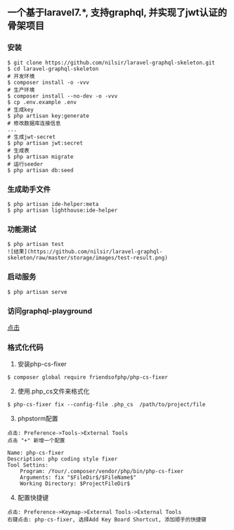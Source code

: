 ## 一个基于laravel7.*, 支持graphql, 并实现了jwt认证的骨架项目

### 安装
```shell
$ git clone https://github.com/nilsir/laravel-graphql-skeleton.git
$ cd laravel-graphql-skeleton
# 开发环境
$ composer install -o -vvv
# 生产环境
$ composer install --no-dev -o -vvv
$ cp .env.example .env
# 生成key
$ php artisan key:generate
# 修改数据库连接信息
...
# 生成jwt-secret
$ php artisan jwt:secret
# 生成表
$ php artisan migrate
# 运行seeder
$ php artisan db:seed
```

### 生成助手文件
```shell
$ php artisan ide-helper:meta
$ php artisan lighthouse:ide-helper
```

### 功能测试
```shell
$ php artisan test
![结果](https://github.com/nilsir/laravel-graphql-skeleton/raw/master/storage/images/test-result.png)
```

### 启动服务
```shell
$ php artisan serve
```

### 访问graphql-playground
[点击](http://127.0.0.1:8000/graphql-playground)

### 格式化代码
1. 安装php-cs-fixer
```shell
$ composer global require friendsofphp/php-cs-fixer
```
2. 使用.php_cs文件来格式化
```shell
$ php-cs-fixer fix --config-file .php_cs  /path/to/project/file
```
3. phpstorm配置
```text
点击: Preference->Tools->External Tools   
点击 "+" 新增一个配置

Name: php-cs-fixer
Description: php coding style fixer
Tool Settins:
    Program: /Your/.composer/vendor/php/bin/php-cs-fixer
    Arguments: fix "$FileDir$/$FileName$"
    Working Directory: $ProjectFileDir$
```
4. 配置快捷键
```text
点击: Preference->Keymap->External Tools->External Tools
右键点击: php-cs-fixer, 选择Add Key Board Shortcut, 添加顺手的快捷键
```

